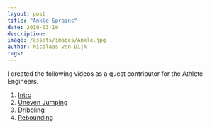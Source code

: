 ```yaml
---
layout: post
title: "Ankle Sprains"
date: 2019-03-19
description:
image: /assets/images/Ankle.jpg
author: Nicolaas van Dijk
tags:
---
```


I created the following videos as a guest contributor for the Athlete Engineers. 

1. [Intro](https://www.instagram.com/p/BvNIG96Fs5_/)
2. [Uneven Jumping](https://www.instagram.com/p/BvPyB3qFKTh/)
3. [Dribbling](https://www.instagram.com/p/BvSWuUdFtDa/)
4. [Rebounding](https://www.instagram.com/p/BvU4QVxluT3/)
